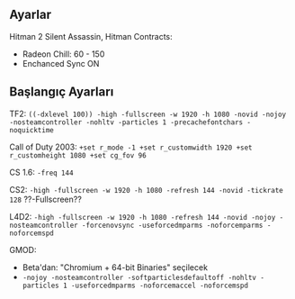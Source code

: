 ## Ayarlar
Hitman 2 Silent Assassin, Hitman Contracts:
* Radeon Chill: 60 - 150
* Enchanced Sync ON

## Başlangıç Ayarları
TF2: ```((-dxlevel 100)) -high -fullscreen -w 1920 -h 1080 -novid -nojoy -nosteamcontroller -nohltv -particles 1 -precachefontchars -noquicktime```

Call of Duty 2003: ```+set r_mode -1 +set r_customwidth 1920 +set r_customheight 1080 +set cg_fov 96```

CS 1.6: ```-freq 144```

CS2: ```-high -fullscreen -w 1920 -h 1080 -refresh 144 -novid -tickrate 128```
??-Fullscreen??

L4D2: ```-high -fullscreen -w 1920 -h 1080 -refresh 144 -novid -nojoy -nosteamcontroller -forcenovsync -useforcedmparms -noforcemparms -noforcemspd```

GMOD:
* Beta'dan: "Chromium + 64-bit Binaries" seçilecek
* ```-nojoy -nosteamcontroller -softparticlesdefaultoff -nohltv -particles 1 -useforcedmparms -noforcemaccel -noforcemspd```
